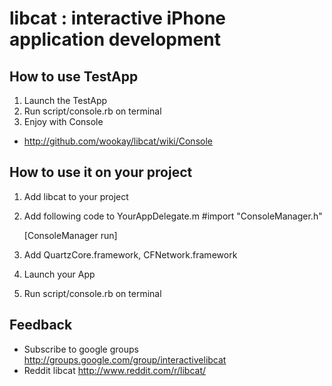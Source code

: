 libcat : interactive iPhone application development
===================================================


How to use TestApp
------------------
1. Launch the TestApp
2. Run script/console.rb on terminal
3. Enjoy with Console
 * <http://github.com/wookay/libcat/wiki/Console>


How to use it on your project
-----------------------------
1. Add libcat to your project
2. Add following code to YourAppDelegate.m
    #import "ConsoleManager.h"

    [ConsoleManager run]
3. Add QuartzCore.framework, CFNetwork.framework
4. Launch your App
5. Run script/console.rb on terminal


Feedback
--------
 * Subscribe to google groups <http://groups.google.com/group/interactivelibcat>
 * Reddit libcat <http://www.reddit.com/r/libcat/>
